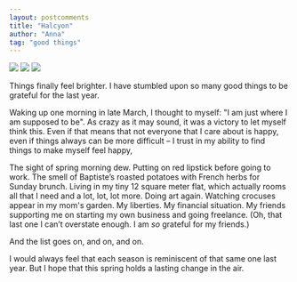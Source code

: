 ```yaml
---
layout: postcomments
title: "Halcyon"
author: "Anna"
tag: "good things"
---
```


<img border="0" src="https://live.staticflickr.com/7863/47491130592_6617a63a84_c.jpg">
<img border="0"  src="https://live.staticflickr.com/7820/46628681155_9044a96c17_c.jpg">
<img border="0" src="https://live.staticflickr.com/7839/46819711624_eefdc6a5e5_c.jpg">



Things finally feel brighter. I have stumbled upon so many good things to be grateful for the last year. 

Waking up one morning in late March, I thought to myself: "I am just where I am supposed to be". As crazy as it may sound, it was a victory to let myself think this. Even if that means that not everyone that I care about is happy, even if things always can be more difficult – I trust in my ability to find things to make myself feel happy,

The sight of spring morning dew. Putting on red lipstick before going to work. The smell of Baptiste’s roasted potatoes with French herbs for Sunday brunch. Living in my tiny 12 square meter flat, which actually rooms all that I need and a lot, lot, lot more. Doing art again. Watching crocuses appear in my mom's garden. My liberties. My financial situation. My friends supporting me on starting my own business and going freelance. (Oh, that last one I can’t overstate enough. I am *so* grateful for my friends.)

And the list goes on, and on, and on. 

I would always feel that each season is reminiscent of that same one last year. But I hope that this spring holds a lasting change in the air.





